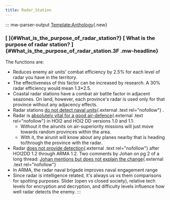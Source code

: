 ```yaml
---
title: Radar_Station
---
```

::: mw-parser-output
[Template:Anthology](/wiki/index.php?title=Template:Anthology&action=edit&redlink=1 "Template:Anthology (page does not exist)"){.new}

### [ ]{#What_is_the_purpose_of_radar_station?} [ What is the purpose of radar station? ]{#What_is_the_purpose_of_radar_station.3F .mw-headline}

The functions are:

-   Reduces enemy air units\' combat efficiency by 2.5% for each level
    of radar you have in the territory.
-   The effectiveness of this factor can be increased by research. A 30%
    radar efficiency would mean 1.3\*2.5.
-   Coastal radar stations have a combat air battle factor in adjacent
    seazones. On land, however, each province\'s radar is used only for
    that province without any adjacency effects.
-   Radar stations [do not detect naval
    units](http://forum.paradoxplaza.com/forum/showthread.php?t=218736){.external
    .text rel="nofollow"} .
-   Radar is [absolutely vital for a good
    air-defence](http://forum.paradoxplaza.com/forum/showthread.php?t=218736){.external
    .text rel="nofollow"} in HOI2 and HOI2 DD versions 1.0 and 1.1:
    -   Without it the airunits on air-superiority missions will just
        move towards random provinces within the area.
    -   With it, the airunit will know about any planes nearby that is
        heading to/through the province with the radar.
-   Radar [does not provide
    detection](http://forum.paradoxplaza.com/forum/showpost.php?p=8204611&postcount=27){.external
    .text rel="nofollow"} after HOI2DD 1.2 through ARMA 1.2. Two
    comments by Johan on pg 2 of a long thread: [Johan mentions but does
    not explain the
    change](http://forum.paradoxplaza.com/forum/showthread.php?t=346220&page=2){.external
    .text rel="nofollow"}
-   In ARMA, the radar naval brigade improves naval engagement range
-   Since radar is intelligence related, it\'s always us vs them
    comparisons for spotting purposes. Slider (open vs closed society),
    relative tech levels for encryption and decryption, and difficulty
    levels influence how well radar detects the enemy.
:::
